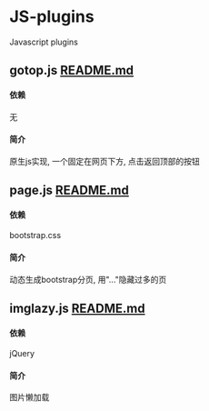 # JS-plugins
Javascript plugins

## gotop.js [README.md](gotop/README.md)
#### 依赖
无
#### 简介
原生js实现, 一个固定在网页下方, 点击返回顶部的按钮


## page.js [README.md](page/README.md)
#### 依赖
bootstrap.css
#### 简介
动态生成bootstrap分页, 用"..."隐藏过多的页

## imglazy.js [README.md](imglazy/README.md)
#### 依赖
jQuery
#### 简介
图片懒加载
